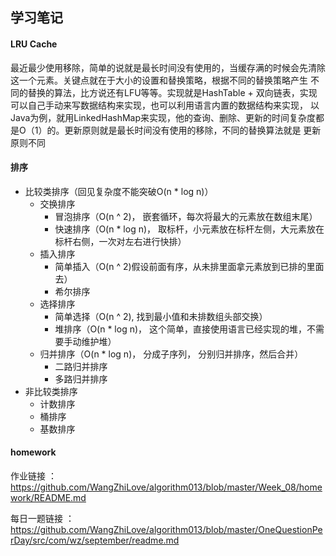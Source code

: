 ## 学习笔记

#### LRU Cache

最近最少使用移除，简单的说就是最长时间没有使用的，当缓存满的时候会先清除这一个元素。关键点就在于大小的设置和替换策略，根据不同的替换策略产生
不同的替换的算法，比方说还有LFU等等。实现就是HashTable + 双向链表，实现可以自己手动来写数据结构来实现，也可以利用语言内置的数据结构来实现，
以Java为例，就用LinkedHashMap来实现，他的查询、删除、更新的时间复杂度都是O（1）的。更新原则就是最长时间没有使用的移除，不同的替换算法就是
更新原则不同

#### 排序

- 比较类排序（回见复杂度不能突破O(n * log n)）
    - 交换排序
        - 冒泡排序（O(n ^ 2)， 嵌套循环，每次将最大的元素放在数组末尾）
        - 快速排序（O(n * log n)， 取标杆，小元素放在标杆左侧，大元素放在标杆右侧，一次对左右进行快排）
    - 插入排序
        - 简单插入（O(n ^ 2)假设前面有序，从未排里面拿元素放到已排的里面去）
        - 希尔排序
    - 选择排序
        - 简单选择（O(n ^ 2), 找到最小值和未排数组头部交换）
        - 堆排序（O(n * log n)， 这个简单，直接使用语言已经实现的堆，不需要手动维护堆）
    - 归并排序（O(n * log n)， 分成子序列， 分别归并排序，然后合并）
        - 二路归并排序
        - 多路归并排序
- 非比较类排序
    - 计数排序
    - 桶排序
    - 基数排序



#### homework

作业链接 ：https://github.com/WangZhiLove/algorithm013/blob/master/Week_08/homework/README.md

每日一题链接 ： https://github.com/WangZhiLove/algorithm013/blob/master/OneQuestionPerDay/src/com/wz/september/readme.md

